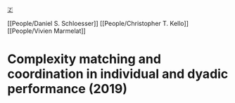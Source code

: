 [🇿](zotero://select/library/items/BCZ4BVJN)

[[People/Daniel S. Schloesser]] [[People/Christopher T. Kello]] [[People/Vivien Marmelat]] 
# Complexity matching and coordination in individual and dyadic performance (2019)

